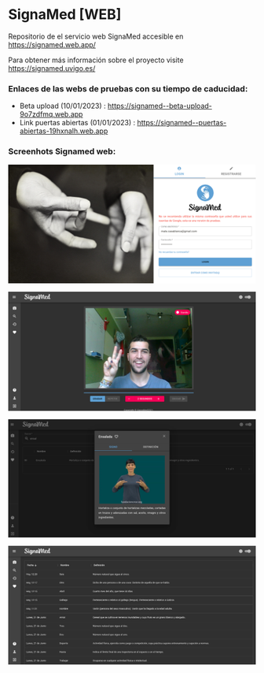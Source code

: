 # SignaMed [WEB]

Repositorio de el servicio web SignaMed accesible en https://signamed.web.app/

Para obtener más información sobre el proyecto visite https://signamed.uvigo.es/

### Enlaces de las webs de pruebas con su tiempo de caducidad:

- Beta upload (10/01/2023) : https://signamed--beta-upload-9o7zdfmq.web.app
- Link puertas abiertas (01/01/2023) : https://signamed--puertas-abiertas-19hxnalh.web.app

### Screenhots Signamed web:

![Login page](public/screenshots/login.png "Página de login y registro")

![Webcam page](public/screenshots/webcam.png "Grabación de signos")

![Dialog page](public/screenshots/dialog.png "Búsqueda de signos")

![History page](public/screenshots/history.png "Historial de signos")
